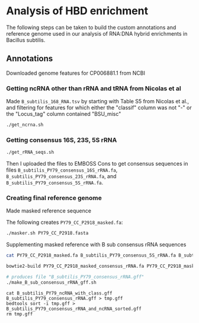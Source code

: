 # Analysis of HBD enrichment

The following steps can be taken to build the custom annotations and reference genome used
in our analysis of RNA:DNA hybrid enrichments in Bacillus subtilis.

## Annotations

Downloaded genome features for CP006881.1 from NCBI

### Getting ncRNA other than rRNA and tRNA from Nicolas et al

Made `B_subtilis_168_RNA.tsv` by starting with Table S5
from Nicolas et al., and filtering for features for which either the "classif" column was not "-"
or the "Locus\_tag" column contained "BSU\_misc"

```bash
./get_ncrna.sh
```

### Getting consensus 16S, 23S, 5S rRNA

```bash
./get_rRNA_seqs.sh
```

Then I uploaded the files to EMBOSS Cons to get consensus
sequences in files `B_subtilis_PY79_consensus_16S_rRNA.fa`,
`B_subtilis_PY79_consensus_23S_rRNA.fa`, and
`B_subtilis_PY79_consensus_5S_rRNA.fa`.

### Creating final reference genome

Made masked reference sequence

The following creates `PY79_CC_P2918_masked.fa`:

```bash
./masker.sh PY79_CC_P2918.fasta
```

Supplementing masked reference with B sub consensus
rRNA sequences

```bash
cat PY79_CC_P2918_masked.fa B_subtilis_PY79_consensus_5S_rRNA.fa B_subtilis_PY79_consensus_23S_rRNA.fa B_subtilis_PY79_consensus_16S_rRNA.fa > PY79_CC_P2918_masked_consensus_rRNA.fa

bowtie2-build PY79_CC_P2918_masked_consensus_rRNA.fa PY79_CC_P2918_masked

# produces file "B_subtilis_PY79_consensus_rRNA.gff"
./make_B_sub_consensus_rRNA_gff.sh
```

```
cat B_subtilis_PY79_ncRNA_with_class.gff B_subtilis_PY79_consensus_rRNA.gff > tmp.gff
bedtools sort -i tmp.gff > B_subtilis_PY79_consensus_rRNA_and_ncRNA_sorted.gff
rm tmp.gff
```
